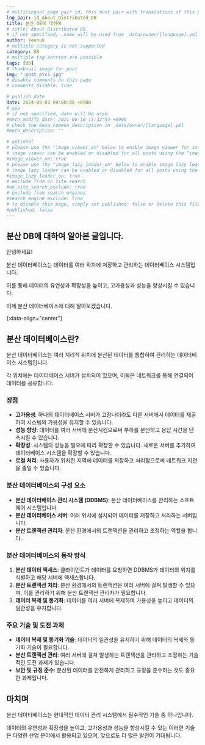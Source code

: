 ```yaml
---
# multilingual page pair id, this must pair with translations of this page. (This name must be unique)
lng_pair: id_About_Distributed_DB
title: 분산 DB에 대하여
# title: About Distributed DB
# if not specified, .name will be used from _data/owner/[language].yml
author: Yeonuk
# multiple category is not supported
category: DB
# multiple tag entries are possible
tags: [db]
# thumbnail image for post
img: ":post_pic1.jpg"
# disable comments on this page
# comments_disable: true

# publish date
date: 2024-09-03 09:00:00 +0900
# seo
# if not specified, date will be used.
#meta_modify_date: 2021-08-10 11:32:53 +0900
# check the meta_common_description in _data/owner/[language].yml
#meta_description: ""

# optional
# please use the "image_viewer_on" below to enable image viewer for individual pages or posts (_posts/ or [language]/_posts folders).
# image viewer can be enabled or disabled for all posts using the "image_viewer_posts: true" setting in _data/conf/main.yml.
#image_viewer_on: true
# please use the "image_lazy_loader_on" below to enable image lazy loader for individual pages or posts (_posts/ or [language]/_posts folders).
# image lazy loader can be enabled or disabled for all posts using the "image_lazy_loader_posts: true" setting in _data/conf/main.yml.
#image_lazy_loader_on: true
# exclude from on site search
#on_site_search_exclude: true
# exclude from search engines
#search_engine_exclude: true
# to disable this page, simply set published: false or delete this file
#published: false
---
```


<!-- outline-start -->

## 분산 DB에 대하여 알아본 글입니다.

안녕하세요!

분산 데이터베이스는 데이터를 여러 위치에 저장하고 관리하는 데이터베이스 시스템입니다.

이를 통해 데이터의 유연성과 확장성을 높이고, 고가용성과 성능을 향상시킬 수 있습니다.

이제 분산 데이터베이스에 대해 알아보겠습니다.

{:data-align="center"}

<!-- outline-end -->

## 분산 데이터베이스란?

분산 데이터베이스는 여러 지리적 위치에 분산된 데이터를 통합하여 관리하는 데이터베이스 시스템입니다.

각 위치에는 데이터베이스 서버가 설치되어 있으며, 이들은 네트워크를 통해 연결되어 데이터를 공유합니다.

### 장점

- **고가용성**: 하나의 데이터베이스 서버가 고장나더라도 다른 서버에서 데이터를 제공하여 시스템의 가용성을 유지할 수 있습니다.
- **성능 향상**: 데이터를 여러 서버에 분산시킴으로써 부하를 분산하고 응답 시간을 단축시킬 수 있습니다.
- **확장성**: 시스템의 성능을 필요에 따라 확장할 수 있습니다. 새로운 서버를 추가하여 데이터베이스 시스템을 확장할 수 있습니다.
- **로컬 처리**: 사용자가 위치한 지역에 데이터를 저장하고 처리함으로써 네트워크 지연을 줄일 수 있습니다.

### 분산 데이터베이스의 구성 요소

- **분산 데이터베이스 관리 시스템 (DDBMS)**: 분산 데이터베이스를 관리하는 소프트웨어 시스템입니다.
- **분산 데이터베이스 서버**: 여러 위치에 설치되어 데이터를 저장하고 처리하는 서버입니다.
- **분산 트랜잭션 관리자**: 분산 환경에서의 트랜잭션을 관리하고 조정하는 역할을 합니다.

### 분산 데이터베이스의 동작 방식

1. **분산 데이터 액세스**: 클라이언트가 데이터를 요청하면 DDBMS가 데이터의 위치를 식별하고 해당 서버에 액세스합니다.
2. **분산 트랜잭션 처리**: 분산 환경에서의 트랜잭션은 여러 서버에 걸쳐 발생할 수 있으며, 이를 관리하기 위해 분산 트랜잭션 관리자가 필요합니다.
3. **데이터 복제 및 동기화**: 데이터를 여러 서버에 복제하여 가용성을 높이고 데이터의 일관성을 유지합니다.

### 주요 기술 및 도전 과제

- **데이터 복제 및 동기화 기술**: 데이터의 일관성을 유지하기 위해 데이터의 복제와 동기화 기술이 필요합니다.
- **분산 트랜잭션 관리**: 여러 서버에 걸쳐 발생하는 트랜잭션을 관리하고 조정하는 기술적인 도전 과제가 있습니다.
- **보안 및 규정 준수**: 분산된 데이터를 안전하게 관리하고 규정을 준수하는 것도 중요한 과제입니다.

## 마치며

분산 데이터베이스는 현대적인 데이터 관리 시스템에서 필수적인 기술 중 하나입니다.

데이터의 유연성과 확장성을 높이고, 고가용성과 성능을 향상시킬 수 있는 이러한 기술은 다양한 산업 분야에서 활용되고 있으며, 앞으로도 더 많은 발전이 기대됩니다.
